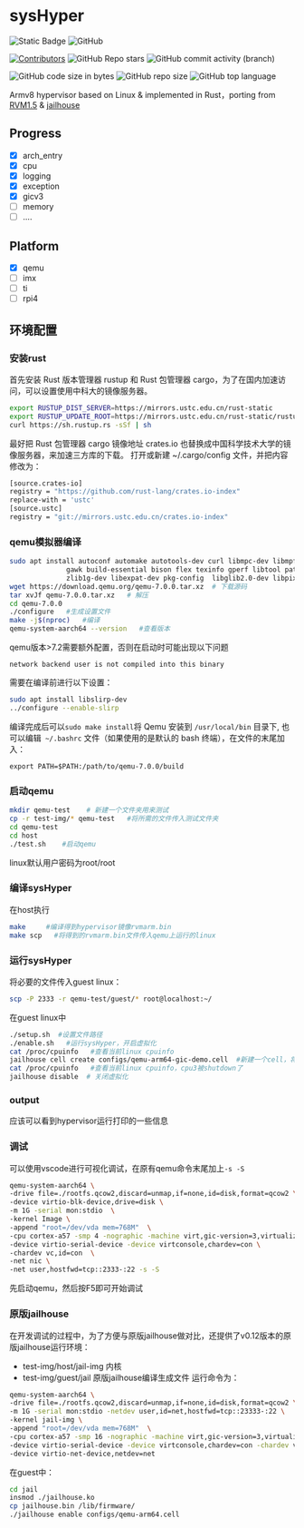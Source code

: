 # sysHyper 
![Static Badge](https://img.shields.io/badge/sysHyper-orange)
![GitHub](https://img.shields.io/github/license/syswonder/sysHyper?color=red)

[![Contributors](https://img.shields.io/github/contributors/syswonder/sysHyper?color=blue)](https://github.com/syswonder/sysHyper)
![GitHub Repo stars](https://img.shields.io/github/stars/syswonder/sysHyper?color=yellow)
![GitHub commit activity (branch)](https://img.shields.io/github/commit-activity/w/syswonder/sysHyper?color=black)

![GitHub code size in bytes](https://img.shields.io/github/languages/code-size/syswonder/sysHyper?color=green)
![GitHub repo size](https://img.shields.io/github/repo-size/syswonder/sysHyper?color=white)
![GitHub top language](https://img.shields.io/github/languages/top/syswonder/sysHyper?color=orange)




Armv8 hypervisor based on Linux & implemented in Rust，porting from [RVM1.5](https://github.com/rcore-os/RVM1.5) & [jailhouse](https://github.com/siemens/jailhouse)

## Progress
- [x] arch_entry
- [x] cpu
- [x] logging
- [x] exception
- [x] gicv3
- [ ] memory
- [ ] ....
## Platform
- [x] qemu
- [ ] imx
- [ ] ti
- [ ] rpi4
## 环境配置
### 安装rust
首先安装 Rust 版本管理器 rustup 和 Rust 包管理器 cargo，为了在国内加速访问，可以设置使用中科大的镜像服务器。
```sh
export RUSTUP_DIST_SERVER=https://mirrors.ustc.edu.cn/rust-static
export RUSTUP_UPDATE_ROOT=https://mirrors.ustc.edu.cn/rust-static/rustup
curl https://sh.rustup.rs -sSf | sh  
```
最好把 Rust 包管理器 cargo 镜像地址 crates.io 也替换成中国科学技术大学的镜像服务器，来加速三方库的下载。 打开或新建 ~/.cargo/config 文件，并把内容修改为：
```sh
[source.crates-io]
registry = "https://github.com/rust-lang/crates.io-index"
replace-with = 'ustc'
[source.ustc]
registry = "git://mirrors.ustc.edu.cn/crates.io-index"
```
### qemu模拟器编译
```sh
sudo apt install autoconf automake autotools-dev curl libmpc-dev libmpfr-dev libgmp-dev \
              gawk build-essential bison flex texinfo gperf libtool patchutils bc \
              zlib1g-dev libexpat-dev pkg-config  libglib2.0-dev libpixman-1-dev git tmux python3 ninja-build  # 安装编译所需的依赖包
wget https://download.qemu.org/qemu-7.0.0.tar.xz  # 下载源码
tar xvJf qemu-7.0.0.tar.xz   # 解压
cd qemu-7.0.0
./configure   #生成设置文件
make -j$(nproc)   #编译
qemu-system-aarch64 --version   #查看版本
```
qemu版本>7.2需要额外配置，否则在启动时可能出现以下问题
```
network backend user is not compiled into this binary
```
需要在编译前进行以下设置：
```sh
sudo apt install libslirp-dev 
../configure --enable-slirp
```
编译完成后可以```sudo make install```将 Qemu 安装到 ```/usr/local/bin``` 目录下,
也可以编辑``` ~/.bashrc``` 文件（如果使用的是默认的 bash 终端），在文件的末尾加入：
```
export PATH=$PATH:/path/to/qemu-7.0.0/build
```

### 启动qemu
```sh
mkdir qemu-test    # 新建一个文件夹用来测试
cp -r test-img/* qemu-test   #将所需的文件传入测试文件夹
cd qemu-test
cd host
./test.sh    #启动qemu
```
linux默认用户密码为root/root
### 编译sysHyper
在host执行
```sh
make     #编译得到hypervisor镜像rvmarm.bin
make scp   #将得到的rvmarm.bin文件传入qemu上运行的linux
```
### 运行sysHyper
将必要的文件传入guest linux：
```sh
scp -P 2333 -r qemu-test/guest/* root@localhost:~/
```
在guest linux中
```sh
./setup.sh  #设置文件路径
./enable.sh   #运行sysHyper，开启虚拟化
cat /proc/cpuinfo   #查看当前linux cpuinfo
jailhouse cell create configs/qemu-arm64-gic-demo.cell  #新建一个cell，将cpu 3 移出root cell
cat /proc/cpuinfo   #查看当前linux cpuinfo，cpu3被shutdown了
jailhouse disable  # 关闭虚拟化
```
### output
应该可以看到hypervisor运行打印的一些信息


### 调试
可以使用vscode进行可视化调试，在原有qemu命令末尾加上```-s -S```
```sh
qemu-system-aarch64 \
-drive file=./rootfs.qcow2,discard=unmap,if=none,id=disk,format=qcow2 \
-device virtio-blk-device,drive=disk \
-m 1G -serial mon:stdio  \
-kernel Image \
-append "root=/dev/vda mem=768M"  \
-cpu cortex-a57 -smp 4 -nographic -machine virt,gic-version=3,virtualization=on \
-device virtio-serial-device -device virtconsole,chardev=con \
-chardev vc,id=con  \
-net nic \
-net user,hostfwd=tcp::2333-:22 -s -S
```
先启动qemu，然后按F5即可开始调试

### 原版jailhouse
在开发调试的过程中，为了方便与原版jailhouse做对比，还提供了v0.12版本的原版jailhouse运行环境：
- test-img/host/jail-img 内核
- test-img/guest/jail   原版jailhouse编译生成文件
运行命令为：
```sh
qemu-system-aarch64 \
-drive file=./rootfs.qcow2,discard=unmap,if=none,id=disk,format=qcow2 \
-m 1G -serial mon:stdio -netdev user,id=net,hostfwd=tcp::23333-:22 \
-kernel jail-img \
-append "root=/dev/vda mem=768M"  \
-cpu cortex-a57 -smp 16 -nographic -machine virt,gic-version=3,virtualization=on \
-device virtio-serial-device -device virtconsole,chardev=con -chardev vc,id=con -device virtio-blk-device,drive=disk \
-device virtio-net-device,netdev=net
```
在guest中：
```sh
cd jail
insmod ./jailhouse.ko
cp jailhouse.bin /lib/firmware/
./jailhouse enable configs/qemu-arm64.cell
```
